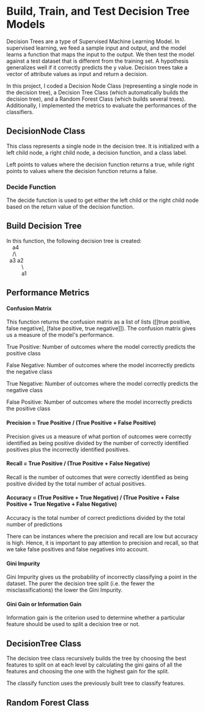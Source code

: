 # Build, Train, and Test Decision Tree Models

Decision Trees are a type of Supervised Machine Learning Model. In supervised learning, we feed a sample input and output, and the model learns a function that maps the input to the output. We then test the model against a test dataset that is different from the training set. A hypothesis generalizes well if it correctly predicts the y value. Decision trees take a vector of attribute values as input and return a decision. 

In this project, I coded a Decision Node Class (representing a single node in the decision tree), a Decision Tree Class (which automatically builds the decision tree), and a Random Forest Class (which builds several trees). Additionally, I implemented the metrics to evaluate the performances of the classifiers.

## DecisionNode Class

This class represents a single node in the decision tree. It is initialized with a left child node, a right child node, a decision function, and a class label.

Left points to values where the decision function returns a true, while right points to values where the decision function returns a false.

### Decide Function
The decide function is used to get either the left child or the right child node based on the return value of the decision function.

## Build Decision Tree
In this function, the following decision tree is created:  
&nbsp; &nbsp; a4  
&nbsp; &nbsp; /\\  
&nbsp; a3 a2  
&nbsp; &nbsp; &nbsp; &nbsp; &nbsp; \\  
&nbsp; &nbsp; &nbsp; &nbsp; &nbsp; a1  

## Performance Metrics

#### Confusion Matrix
This function returns the confusion matrix as a list of lists ([[true positive, false negative], [false positive, true negative]]). The confusion matrix gives us a measure of the model's performance. 

True Positive: Number of outcomes where the model correctly predicts the positive class

False Negative: Number of outcomes where the model incorrectly predicts the negative class

True Negative: Number of outcomes where the model correctly predicts the negative class

False Positive: Number of outcomes where the model incorrectly predicts the positive class

#### Precision = True Positive / (True Positive + False Positive)
Precision gives us a measure of what portion of outcomes were correctly identified as being positive divided by the number of correctly identified positives plus the incorrectly identified positives.

#### Recall = True Positive / (True Positive + False Negative)
Recall is the number of outcomes that were correctly identified as being positive divided by the total number of actual positives.

#### Accuracy = (True Positive + True Negative) / (True Positive + False Positive + True Negative + False Negative)
Accuracy is the total number of correct predictions divided by the total number of predictions

There can be instances where the precision and recall are low but accuracy is high. Hence, it is important to pay attention to precision and recall, so that we take false positives and false negatives into account.

#### Gini Impurity 
Gini Impurity gives us the probability of incorrectly classifying a point in the dataset. The purer the decision tree split (i.e. the fewer the misclassifications) the lower the Gini Impurity.

#### Gini Gain or Information Gain
Information gain is the criterion used to determine whether a particular feature should be used to split a decision tree or not.

## DecisionTree Class

The decision tree class recursively builds the tree by choosing the best features to split on at each level by calculating the gini gains of all the features and choosing the one with the highest gain for the split.

The classify function uses the previously built tree to classify features.

## Random Forest Class


